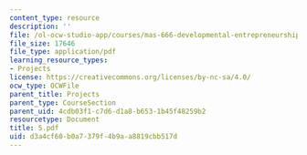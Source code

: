 ```yaml
---
content_type: resource
description: ''
file: /ol-ocw-studio-app/courses/mas-666-developmental-entrepreneurship-fall-2003/d3a4cf60b0a7379f4b9aa8819cbb517d_5.pdf
file_size: 17646
file_type: application/pdf
learning_resource_types:
- Projects
license: https://creativecommons.org/licenses/by-nc-sa/4.0/
ocw_type: OCWFile
parent_title: Projects
parent_type: CourseSection
parent_uid: 4cdb03f1-c7d6-d1a8-b653-1b45f48259b2
resourcetype: Document
title: 5.pdf
uid: d3a4cf60-b0a7-379f-4b9a-a8819cbb517d
---
```

